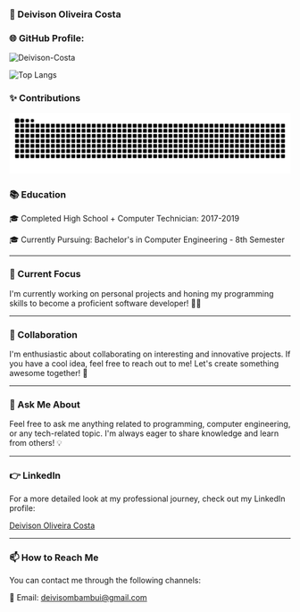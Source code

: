 ### 👤 Deivison Oliveira Costa

### 🌐 GitHub Profile:

![Deivison-Costa](https://github-readme-stats.vercel.app/api?username=Deivison-Costa&show_icons=true&theme=radical)

![Top Langs](https://github-readme-stats.vercel.app/api/top-langs/?username=Deivison-Costa&layout=compact&theme=radical)


### ✨ Contributions
![Snake Animation](https://github.com/Deivison-Costa/Deivison-Costa/blob/output/github-contribution-grid-snake-dark.svg)

### 📚 Education

🎓 Completed High School + Computer Technician: 2017-2019

🎓 Currently Pursuing: Bachelor's in Computer Engineering - 8th Semester

---

### 🔭 Current Focus 
I'm currently working on personal projects and honing my programming skills to become a proficient software developer! 👨‍💻

---

### 👯 Collaboration

I'm enthusiastic about collaborating on interesting and innovative projects. If you have a cool idea, feel free to reach out to me! Let's create something awesome together! 🤝

---

### 💬 Ask Me About

Feel free to ask me anything related to programming, computer engineering, or any tech-related topic. I'm always eager to share knowledge and learn from others! 💡

---

### 👉 LinkedIn 

For a more detailed look at my professional journey, check out my LinkedIn profile: 

[Deivison Oliveira Costa](https://www.linkedin.com/in/deivison-costa/)

---

### 📫 How to Reach Me

You can contact me through the following channels:

📧 Email: deivisombambui@gmail.com

